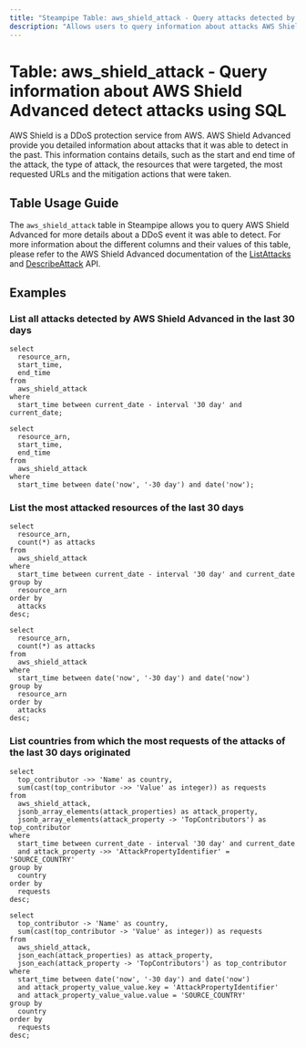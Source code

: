 ```yaml
---
title: "Steampipe Table: aws_shield_attack - Query attacks detected by AWS Shield Advanced in the past using SQL"
description: "Allows users to query information about attacks AWS Shield Advanced was able to detect in the past and provide detailed information about the attack."
---
```


# Table: aws_shield_attack - Query information about AWS Shield Advanced detect attacks using SQL

AWS Shield is a DDoS protection service from AWS. AWS Shield Advanced provide you detailed information about attacks that it was able to detect in the past. This information contains details, such as the start and end time of the attack, the type of attack, the resources that were targeted, the most requested URLs and the mitigation actions that were taken.

## Table Usage Guide

The `aws_shield_attack` table in Steampipe allows you to query AWS Shield Advanced for more details about a DDoS event it was able to detect. For more information about the different columns and their values of this table, please refer to the AWS Shield Advanced documentation of the [ListAttacks](https://docs.aws.amazon.com/waf/latest/DDOSAPIReference/API_ListAttacks.html#API_ListAttacks_ResponseSyntax) and [DescribeAttack](https://docs.aws.amazon.com/waf/latest/DDOSAPIReference/API_DescribeAttack.html#API_DescribeAttack_ResponseSyntax) API.

## Examples

### List all attacks detected by AWS Shield Advanced in the last 30 days

```sql+postgres
select
  resource_arn,
  start_time,
  end_time
from
  aws_shield_attack
where
  start_time between current_date - interval '30 day' and current_date;
```

```sql+sqlite
select
  resource_arn,
  start_time,
  end_time
from
  aws_shield_attack
where
  start_time between date('now', '-30 day') and date('now');
```

### List the most attacked resources of the last 30 days

```sql+postgres
select
  resource_arn,
  count(*) as attacks
from
  aws_shield_attack
where
  start_time between current_date - interval '30 day' and current_date
group by
  resource_arn
order by
  attacks
desc;
```

```sql+sqlite
select
  resource_arn,
  count(*) as attacks
from
  aws_shield_attack
where
  start_time between date('now', '-30 day') and date('now')
group by
  resource_arn
order by
  attacks
desc;
```

### List countries from which the most requests of the attacks of the last 30 days originated

```sql+postgres
select
  top_contributor ->> 'Name' as country,
  sum(cast(top_contributor ->> 'Value' as integer)) as requests
from
  aws_shield_attack,
  jsonb_array_elements(attack_properties) as attack_property,
  jsonb_array_elements(attack_property -> 'TopContributors') as top_contributor
where
  start_time between current_date - interval '30 day' and current_date
  and attack_property ->> 'AttackPropertyIdentifier' = 'SOURCE_COUNTRY'
group by
  country
order by
  requests
desc;
```

```sql+sqlite
select
  top_contributor -> 'Name' as country,
  sum(cast(top_contributor -> 'Value' as integer)) as requests
from
  aws_shield_attack,
  json_each(attack_properties) as attack_property,
  json_each(attack_property -> 'TopContributors') as top_contributor
where
  start_time between date('now', '-30 day') and date('now')
  and attack_property_value_value.key = 'AttackPropertyIdentifier'
  and attack_property_value_value.value = 'SOURCE_COUNTRY'
group by
  country
order by
  requests
desc;
```
